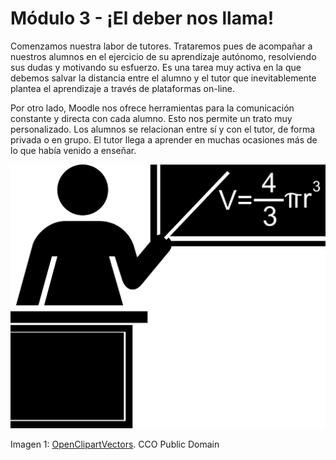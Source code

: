 # Módulo 3 - ¡El deber nos llama!

Comenzamos nuestra labor de tutores. Trataremos pues de acompañar a nuestros alumnos en el ejercicio de su aprendizaje autónomo, resolviendo sus dudas y motivando su esfuerzo. Es una tarea muy activa en la que debemos salvar la distancia entre el alumno y el tutor que inevitablemente plantea el aprendizaje a través de plataformas on-line.

Por otro lado, Moodle nos ofrece herramientas para la comunicación constante y directa con cada alumno. Esto nos permite un trato muy personalizado. Los alumnos se relacionan entre sí y con el tutor, de forma privada o en grupo. El tutor llega a aprender en muchas ocasiones más de lo que había venido a enseñar.

![](img/teacher-149024.png)

Imagen 1: [OpenClipartVectors](https://pixabay.com/es/profesor-la-escuela-matem%C3%A1ticas-149024/). CCO Public Domain
